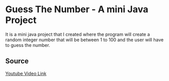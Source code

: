 # Guess The Number - A mini Java Project

It is a mini java project that I created where the program will create a random integer number that will be between 1 to 100 and the user will have to guess the number.

## Source

[Youtube Video Link](https://youtu.be/UmnCZ7-9yDY?list=PL8SyweqoPruaS43YjsBOXKaz0-sAIGAY9&t=6979)